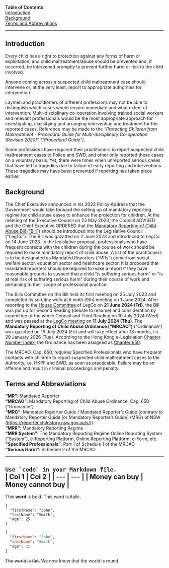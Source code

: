 **Table of Contents**  
[Introduction](#introduction)  
[Background](#background)  
[Terms and Abbreviations](#terms-and-abbreviations)

---

## Introduction

Every child has a right to protection against any forms of harm or exploitation, and child maltreatment/abuse should be prevented and, if occurred, be intervened promptly to prevent further harm or risk to the child involved.

Anyone coming across a suspected child maltreatment case should intervene or, at the very least, report to appropriate authorities for intervention.

Laymen and practitioners of different professions may not be able to distinguish which cases would require immediate and what extent of intervention.  Multi-disciplinary co-operation involving trained social workers and relevant professionals would be the most appropriate approach for investigating, classifying and arranging intervention and treatment for the reported cases.  Reference may be made to the *“Protecting Children from Maltreatment - Procedural Guide for Multi-disciplinary Co-operation (Revised 2020)” (“Procedural Guide”)*.

Some professions have required their practitioners to report suspected child maltreatment cases to Police and SWD, and other only reported these cases on a voluntary basis.  Yet, there were times when unreported serious cases that have led to tragedies due to failure of early reporting and interventions.  These tragedies may have been prevented if reporting has taken place earlier.


## Background

The Chief Executive announced in his 2022 Policy Address that the Government would take forward the setting up of mandatory reporting regime for child abuse cases to enhance the protection for children.  At the meeting of the Executive Council on 23 May 2023, the
Council ADVISED and the Chief Executive ORDERED that the [Mandatory Reporting of Child Abuse Bill (“Bill”)](https://www.legco.gov.hk/en/legco-business/council/bills.html?bill_key=10001&session=2024) should be introduced into the Legislative Council (“LegCo”).  The Bill was gazatted on 2 June 2023 and introduced to LegCo on 14 June 2023.  In the legislative proposal, professionals who have frequent contacts with the children during the course of work should be required to make mandatory report of child abuse.  A list of the practitioners is to be designated as Mandated Reporters (“MRs”) come from social welfare sector, education sector and healthcare sector.  It is proposed that mandated reporters should be required to make a report if they have reasonable grounds to suspect that a child "is suffering serious harm" or "is at real risk of suffering serious harm" during their course of work and pertaining to their scope of professional practice. 

The Bills Committee on the Bill held its first meeting on 25 July 2023 and completed its scrutiny work at it ninth (9th) meeting on 1 June 2024.  After reporting to the [House Committee](https://www.legco.gov.hk/yr2024/english/hc/agenda/hc20240621.htm) of LegCo on **21 June 2024 (Fri)**, the Bill was put up for Second Reading (debate to resume) and consideration by committee of the whole Council and Third Reading on 10 July 2024 (Wed) and was passed at the [LegCo meeting](https://www.legco.gov.hk/en/legco-business/council/council-meetings.html#schedule&cm20240710) on **11 July 2024 (Thu)**.  The **Mandatory Reporting of Child Abuse Ordinance (“MRCAO”)** (“Ordinance”) was gazetted on 19 July 2024 (Fri) and will take effect after 18 months, i.e. 20 January 2026 (Tue).  According to the Hong Kong e-Legislation [Chapter Number Index](https://www.elegislation.gov.hk/index/chapternumber?TYPE=1&TYPE=2&TYPE=3&LANGUAGE=E), the Ordinance has been assigned as [Chapter 650](https://www.elegislation.gov.hk/hk/cap650).

The MRCAO, Cap. 650, requires Specified Professionals who have frequent contacts with children to report suspected child maltreatment cases to the Authority, i.e. HKPF and SWD, as soon as practicable.  Failure may be an offence and result in criminal proceedings and penalty.

## Terms and Abbreviations

**“MR”**: Mandated Reporter  
**“MRCAO”**: Mandatory Reporting of Child Abuse Ordinance, Cap. 650 (“Ordinance”)  
**“MRG”**: Mandated Reporter Guide / Mandated Reporter’s Guide (contrary to Mandatory Reporter Guide [or Mandatory Reporter’s Guide] (MRG) of NSW (https://reporter.childstory.nsw.gov.au/s/))  
**“MRR”**: Mandatory Reporting Regime  
**“MRR System”**: The Mandatory Reporting Regime Online Reporting System (“System”), e-Reporting Platform, Online Reporting Platform, e-Form, etc.  
**“Specified Professionals”**: Part 1 of Schedule 1 of the MRCAO  
**“Serious Harm”**: Schedule 2 of the MRCAO  



<hr>

``Use `code` in your Markdown file.``  
| Col 1 | Col 2 |
| --- | --- |
| Money can buy | Money cannot buy |
---
This **word** is bold.  This <em>word</em> is italic.
```
{
  "firstName": "John",
  "lastName": "Smith",
  "age": 25
}
```

```json
{
  "firstName": "John",
  "lastName": "Smith",
  "age": 25
}
```

~~The world is flat.~~  We now know that the world is round.
